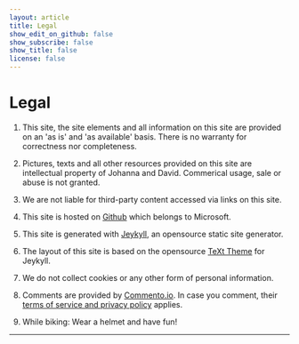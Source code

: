 ```yaml
---
layout: article
title: Legal
show_edit_on_github: false
show_subscribe: false
show_title: false
license: false
---
```


# Legal

1. This site, the site elements and all information on this site are provided on an 'as is' and 'as available' basis. There is no warranty for correctness nor completeness.

2. Pictures, texts and all other resources provided on this site are intellectual property of Johanna and David. Commerical usage, sale or abuse is not granted. 

3. We are not liable for third-party content accessed via links on this site.

4. This site is hosted on [Github](htttps://github.com) which belongs to Microsoft.

5. This site is generated with [Jeykyll](https://jekyllrb.com), an opensource static site generator.

6. The layout of this site is based on the opensource [TeXt Theme](https://tianqi.name/jekyll-TeXt-theme/) for Jeykyll.

7. We do not collect cookies or any other form of personal information.

8. Comments are provided by [Commento.io](https://commento.io). In case you comment, their [terms of service and privacy policy](https://commento.io/legal) applies.

9. While biking: Wear a helmet and have fun!

***
